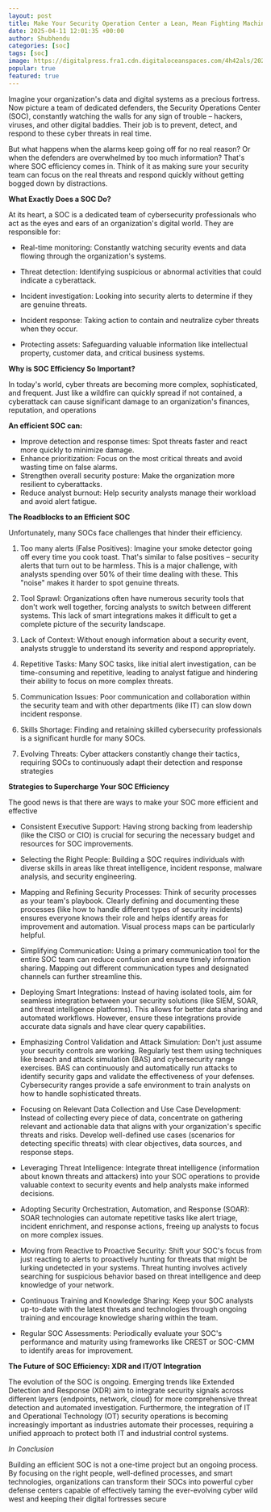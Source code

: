 ```yaml
---
layout: post
title: Make Your Security Operation Center a Lean, Mean Fighting Machine
date: 2025-04-11 12:01:35 +00:00
author: Shubhendu
categories: [soc]
tags: [soc]
image: https://digitalpress.fra1.cdn.digitaloceanspaces.com/4h42als/2024/01/global-security-operation-center.png
popular: true
featured: true
---
```

Imagine your organization's data and digital systems as a precious fortress. Now picture a team of dedicated defenders, the Security Operations Center (SOC), constantly watching the walls for any sign of trouble – hackers, viruses, and other digital baddies. Their job is to prevent, detect, and respond to these cyber threats in real time.

But what happens when the alarms keep going off for no real reason? Or when the defenders are overwhelmed by too much information? That's where SOC efficiency comes in. Think of it as making sure your security team can focus on the real threats and respond quickly without getting bogged down by distractions.

**What Exactly Does a SOC Do?**

At its heart, a SOC is a dedicated team of cybersecurity professionals who act as the eyes and ears of an organization's digital world. They are responsible for:

- Real-time monitoring: Constantly watching security events and data flowing through the organization's systems.

- Threat detection: Identifying suspicious or abnormal activities that could indicate a cyberattack.

- Incident investigation: Looking into security alerts to determine if they are genuine threats.

- Incident response: Taking action to contain and neutralize cyber threats when they occur.

- Protecting assets: Safeguarding valuable information like intellectual property, customer data, and critical business systems.

**Why is SOC Efficiency So Important?**

In today's world, cyber threats are becoming more complex, sophisticated, and frequent. Just like a wildfire can quickly spread if not contained, a cyberattack can cause significant damage to an organization's finances, reputation, and operations

**An efficient SOC can:**

- Improve detection and response times: Spot threats faster and react more quickly to minimize damage.
- Enhance prioritization: Focus on the most critical threats and avoid wasting time on false alarms.
- Strengthen overall security posture: Make the organization more resilient to cyberattacks.
- Reduce analyst burnout: Help security analysts manage their workload and avoid alert fatigue.

**The Roadblocks to an Efficient SOC**

Unfortunately, many SOCs face challenges that hinder their efficiency.

1. Too many alerts (False Positives): Imagine your smoke detector going off every time you cook toast. That's similar to false positives – security alerts that turn out to be harmless. This is a major challenge, with analysts spending over 50% of their time dealing with these. This "noise" makes it harder to spot genuine threats.

2. Tool Sprawl: Organizations often have numerous security tools that don't work well together, forcing analysts to switch between different systems. This lack of smart integrations makes it difficult to get a complete picture of the security landscape.

3. Lack of Context: Without enough information about a security event, analysts struggle to understand its severity and respond appropriately.

4. Repetitive Tasks: Many SOC tasks, like initial alert investigation, can be time-consuming and repetitive, leading to analyst fatigue and hindering their ability to focus on more complex threats.

5. Communication Issues: Poor communication and collaboration within the security team and with other departments (like IT) can slow down incident response.

6. Skills Shortage: Finding and retaining skilled cybersecurity professionals is a significant hurdle for many SOCs.

7. Evolving Threats: Cyber attackers constantly change their tactics, requiring SOCs to continuously adapt their detection and response strategies

**Strategies to Supercharge Your SOC Efficiency**

The good news is that there are ways to make your SOC more efficient and effective


* Consistent Executive Support: Having strong backing from leadership (like the CISO or CIO) is crucial for securing the necessary budget and resources for SOC improvements.

* Selecting the Right People: Building a SOC requires individuals with diverse skills in areas like threat intelligence, incident response, malware analysis, and security engineering.

* Mapping and Refining Security Processes: Think of security processes as your team's playbook. Clearly defining and documenting these processes (like how to handle different types of security incidents) ensures everyone knows their role and helps identify areas for improvement and automation. Visual process maps can be particularly helpful.

* Simplifying Communication: Using a primary communication tool for the entire SOC team can reduce confusion and ensure timely information sharing. Mapping out different communication types and designated channels can further streamline this.

* Deploying Smart Integrations: Instead of having isolated tools, aim for seamless integration between your security solutions (like SIEM, SOAR, and threat intelligence platforms). This allows for better data sharing and automated workflows. However, ensure these integrations provide accurate data signals and have clear query capabilities.

* Emphasizing Control Validation and Attack Simulation: Don't just assume your security controls are working. Regularly test them using techniques like breach and attack simulation (BAS) and cybersecurity range exercises. BAS can continuously and automatically run attacks to identify security gaps and validate the effectiveness of your defenses. Cybersecurity ranges provide a safe environment to train analysts on how to handle sophisticated threats.

* Focusing on Relevant Data Collection and Use Case Development: Instead of collecting every piece of data, concentrate on gathering relevant and actionable data that aligns with your organization's specific threats and risks. Develop well-defined use cases (scenarios for detecting specific threats) with clear objectives, data sources, and response steps.

* Leveraging Threat Intelligence: Integrate threat intelligence (information about known threats and attackers) into your SOC operations to provide valuable context to security events and help analysts make informed decisions.

* Adopting Security Orchestration, Automation, and Response (SOAR): SOAR technologies can automate repetitive tasks like alert triage, incident enrichment, and response actions, freeing up analysts to focus on more complex issues.

* Moving from Reactive to Proactive Security: Shift your SOC's focus from just reacting to alerts to proactively hunting for threats that might be lurking undetected in your systems. Threat hunting involves actively searching for suspicious behavior based on threat intelligence and deep knowledge of your network.
 
* Continuous Training and Knowledge Sharing: Keep your SOC analysts up-to-date with the latest threats and technologies through ongoing training and encourage knowledge sharing within the team.

* Regular SOC Assessments: Periodically evaluate your SOC's performance and maturity using frameworks like CREST or SOC-CMM to identify areas for improvement.

**The Future of SOC Efficiency: XDR and IT/OT Integration**

The evolution of the SOC is ongoing. Emerging trends like Extended Detection and Response (XDR) aim to integrate security signals across different layers (endpoints, network, cloud) for more comprehensive threat detection and automated investigation. Furthermore, the integration of IT and Operational Technology (OT) security operations is becoming increasingly important as industries automate their processes, requiring a unified approach to protect both IT and industrial control systems.

*In Conclusion*

Building an efficient SOC is not a one-time project but an ongoing process. By focusing on the right people, well-defined processes, and smart technologies, organizations can transform their SOCs into powerful cyber defense centers capable of effectively taming the ever-evolving cyber wild west and keeping their digital fortresses secure